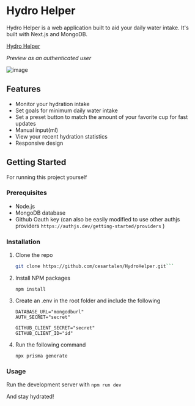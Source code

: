 # Hydro Helper

Hydro Helper is a web application built to aid your daily water intake. It's built with Next.js and MongoDB.

[Hydro Helper](hydro-helper.vercel.app)

*Preview as an authenticated user*

![image](https://github.com/cesartalen/HydroHelper/assets/154442565/94f40be5-5da5-41d3-852f-1249fc2b1885)



## Features

- Monitor your hydration intake
- Set goals for minimum daily water intake
- Set a preset button to match the amount of your favorite cup for fast updates
- Manual input(ml)
- View your recent hydration statistics
- Responsive design

## Getting Started

For running this project yourself

### Prerequisites

- Node.js
- MongoDB database
- Github Oauth key (can also be easily modified to use other authjs providers `https://authjs.dev/getting-started/providers` )

### Installation

1. Clone the repo
   ````sh
   git clone https://github.com/cesartalen/HydroHelper.git```
   ````
2. Install NPM packages
   ```
   npm install
   ```
3. Create an .env in the root folder and include the following

   ```
   DATABASE_URL="mongodburl"
   AUTH_SECRET="secret"

   GITHUB_CLIENT_SECRET="secret"
   GITHUB_CLIENT_ID="id"
   ```

4. Run the following command
   ```
   npx prisma generate
   ```

### Usage

Run the development server with
`npm run dev`

And stay hydrated!
